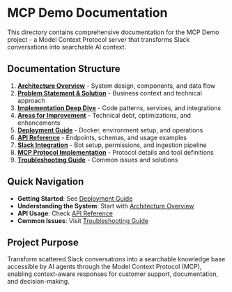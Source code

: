 # MCP Demo Documentation

This directory contains comprehensive documentation for the MCP Demo project - a Model Context Protocol server that transforms Slack conversations into searchable AI context.

## Documentation Structure

1. **[Architecture Overview](01-architecture-overview.md)** - System design, components, and data flow
2. **[Problem Statement & Solution](02-problem-solution.md)** - Business context and technical approach
3. **[Implementation Deep Dive](03-implementation-details.md)** - Code patterns, services, and integrations
4. **[Areas for Improvement](04-improvement-opportunities.md)** - Technical debt, optimizations, and enhancements
5. **[Deployment Guide](05-deployment-guide.md)** - Docker, environment setup, and operations
6. **[API Reference](06-api-reference.md)** - Endpoints, schemas, and usage examples
7. **[Slack Integration](07-slack-integration.md)** - Bot setup, permissions, and ingestion pipeline
8. **[MCP Protocol Implementation](08-mcp-protocol.md)** - Protocol details and tool definitions
9. **[Troubleshooting Guide](09-troubleshooting.md)** - Common issues and solutions

## Quick Navigation

- **Getting Started**: See [Deployment Guide](05-deployment-guide.md)
- **Understanding the System**: Start with [Architecture Overview](01-architecture-overview.md)
- **API Usage**: Check [API Reference](06-api-reference.md)
- **Common Issues**: Visit [Troubleshooting Guide](09-troubleshooting.md)

## Project Purpose

Transform scattered Slack conversations into a searchable knowledge base accessible by AI agents through the Model Context Protocol (MCP), enabling context-aware responses for customer support, documentation, and decision-making.